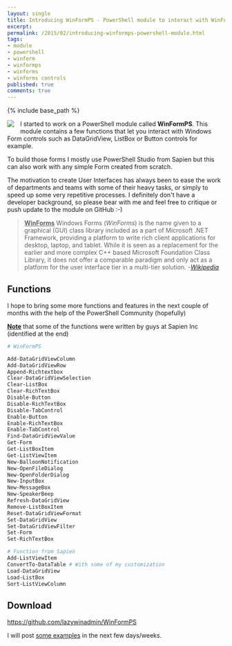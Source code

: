 ```yaml
---
layout: single
title: Introducing WinFormPS - PowerShell module to interact with WinForms controls
excerpt: 
permalink: /2015/02/introducing-winformps-powershell-module.html
tags: 
- module
- powershell
- winform
- winformps
- winforms
- winforms controls
published: true
comments: true
---
```

{% include base_path %}

 </div>
<a href="{{ site.url }}/images/2015/20150215_Introducing_WinFormPS_PowerShell_module_to_interact_with_WinForms_controls/Apps-preferences-desktop-theme-icon__1590010150__-128x128.png" imageanchor="1" style="clear: left; display: inline !important; float: left; margin-bottom: 1em; margin-right: 1em;"><img border="0" src="{{ site.url }}/images/2015/20150215_Introducing_WinFormPS_PowerShell_module_to_interact_with_WinForms_controls/Apps-preferences-desktop-theme-icon__1590010150__-128x128.png" /></a>I started to work on a PowerShell module called <b>WinFormPS</b>.
This module contains a few functions that let you interact with Windows Form controls such as DataGridView, ListBox or Button controls for example.

To build those forms I mostly use PowerShell Studio from Sapien but this can also work with any simple Form created from scratch.

The motivation to create User Interfaces has always been to ease the work of  departments and teams with some of their heavy tasks, or simply to speed up some very repetitive processes. I definitely don't have a developer background, so please bear with me and feel free to critique or push update to the module on GitHub :-)

> <b><u>WinForms</u></b>
Windows Forms (<i>WinForms</i>) is the name given to a graphical (GUI) class library included as a part of Microsoft .NET Framework, providing a platform to write rich client applications for desktop, laptop, and tablet. While it is seen as a replacement for the earlier and more complex C++ based Microsoft Foundation Class Library, it does not offer a comparable paradigm and only act as a platform for the user interface tier in a multi-tier solution. -<a href="http://en.wikipedia.org/wiki/Windows_Forms" target="_blank"><i>Wikipedia</i></a>

## Functions

I hope to bring some more functions and features in the next couple of months with the help of the PowerShell Community (hopefully)

<u><b>Note</b></u> that some of the functions were written by guys at Sapien Inc (identified at the end)

```powershell
# WinFormPS

Add-DataGridViewColumn
Add-DataGridViewRow
Append-Richtextbox
Clear-DataGridViewSelection
Clear-ListBox
Clear-RichTextBox
Disable-Button
Disable-RichTextBox
Disable-TabControl
Enable-Button
Enable-RichTextBox
Enable-TabControl
Find-DataGridViewValue
Get-Form
Get-ListBoxItem
Get-ListViewItem
New-BalloonNotification
New-OpenFileDialog
New-OpenFolderDialog
New-InputBox
New-MessageBox
New-SpeakerBeep
Refresh-DataGridView
Remove-ListBoxItem
Reset-DataGridViewFormat
Set-DataGridView
Set-DataGridViewFilter
Set-Form
Set-RichTextBox

# Function from Sapien
Add-ListViewItem
ConvertTo-DataTable # With some of my customization
Load-DataGridView
Load-ListBox
Sort-ListViewColumn
```

## Download

<a href="https://github.com/lazywinadmin/WinFormPS" target="_blank">https://github.com/lazywinadmin/WinFormPS</a>

I will post <u>some examples</u> in the next few days/weeks.